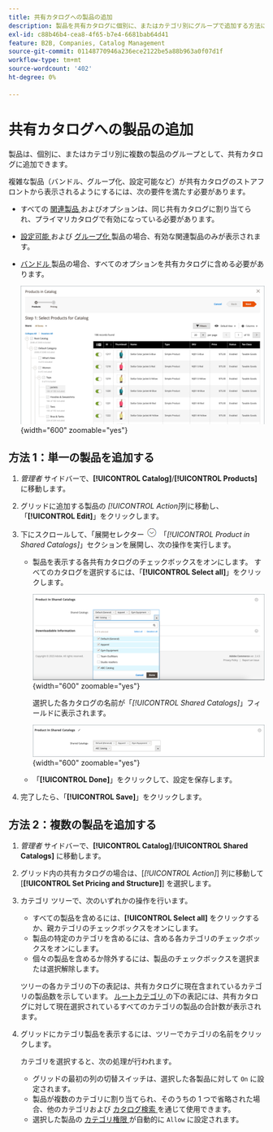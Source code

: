 ```yaml
---
title: 共有カタログへの製品の追加
description: 製品を共有カタログに個別に、またはカテゴリ別にグループで追加する方法について説明します。
exl-id: c88b46b4-cea8-4f65-b7e4-6681bab64d41
feature: B2B, Companies, Catalog Management
source-git-commit: 01148770946a236ece2122be5a88b963a0f07d1f
workflow-type: tm+mt
source-wordcount: '402'
ht-degree: 0%

---
```


# 共有カタログへの製品の追加

製品は、個別に、またはカテゴリ別に複数の製品のグループとして、共有カタログに追加できます。

複雑な製品（バンドル、グループ化、設定可能など）が共有カタログのストアフロントから表示されるようにするには、次の要件を満たす必要があります。

- すべての [ 関連製品 ](../catalog/product-configurations.md) およびオプションは、同じ共有カタログに割り当てられ、プライマリカタログで有効になっている必要があります。
- [ 設定可能 ](../catalog/product-create-configurable.md) および [ グループ化 ](../catalog/product-create-grouped.md) 製品の場合、有効な関連製品のみが表示されます。
- [ バンドル ](../catalog/product-create-bundle.md) 製品の場合、すべてのオプションを共有カタログに含める必要があります。

  ![ カタログ用の製品を選択 ](./assets/shared-catalog-select-products-step-1.png){width="600" zoomable="yes"}

## 方法 1：単一の製品を追加する

1. _管理者_ サイドバーで、**[!UICONTROL Catalog]**/**[!UICONTROL Products]** に移動します。

1. グリッドに追加する製品の _[!UICONTROL Action]_&#x200B;列に移動し、「**[!UICONTROL Edit]**」をクリックします。

1. 下にスクロールして、「展開セレクター ![ 展開セレクター ](../assets/icon-display-expand.png) 「_[!UICONTROL Product in Shared Catalogs]_」セクションを展開し、次の操作を実行します。

   - 製品を表示する各共有カタログのチェックボックスをオンにします。 すべてのカタログを選択するには、「**[!UICONTROL Select all]**」をクリックします。

     ![ 共有カタログ内の製品 ](./assets/shared-catalog-assign-from-product.png){width="600" zoomable="yes"}

     選択した各カタログの名前が「_[!UICONTROL Shared Catalogs]_」フィールドに表示されます。

     ![ 割り当てられている共有カタログ ](./assets/shared-catalog-assigned.png){width="600" zoomable="yes"}

   - 「**[!UICONTROL Done]**」をクリックして、設定を保存します。

1. 完了したら、「**[!UICONTROL Save]**」をクリックします。

## 方法 2：複数の製品を追加する

1. _管理者_ サイドバーで、**[!UICONTROL Catalog]**/**[!UICONTROL Shared Catalogs]** に移動します。

1. グリッド内の共有カタログの場合は、[_[!UICONTROL Action]_] 列に移動して [**[!UICONTROL Set Pricing and Structure]**] を選択します。

1. カテゴリ ツリーで、次のいずれかの操作を行います。

   - すべての製品を含めるには、**[!UICONTROL Select all]** をクリックするか、親カテゴリのチェックボックスをオンにします。
   - 製品の特定のカテゴリを含めるには、含める各カテゴリのチェックボックスをオンにします。
   - 個々の製品を含めるか除外するには、製品のチェックボックスを選択または選択解除します。

   ツリーの各カテゴリの下の表記は、共有カタログに現在含まれているカテゴリの製品数を示しています。 [ ルートカテゴリ ](../catalog/category-root.md) の下の表記には、共有カタログに対して現在選択されているすべてのカテゴリの製品の合計数が表示されます。

1. グリッドにカテゴリ製品を表示するには、ツリーでカテゴリの名前をクリックします。

   カテゴリを選択すると、次の処理が行われます。

   - グリッドの最初の列の切替スイッチは、選択した各製品に対して `On` に設定されます。
   - 製品が複数のカテゴリに割り当てられ、そのうちの 1 つで省略された場合、他のカテゴリおよび [ カタログ検索 ](../catalog/search.md) を通じて使用できます。
   - 選択した製品の [ カテゴリ権限 ](../catalog/category-permissions.md) が自動的に `Allow` に設定されます。
